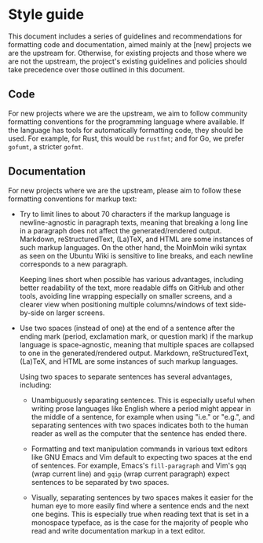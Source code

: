 Style guide
===========

This document includes a series of guidelines and recommendations for
formatting code and documentation, aimed mainly at the [new] projects
we are the upstream for.  Otherwise, for existing projects and those
where we are not the upstream, the project's existing guidelines and
policies should take precedence over those outlined in this document.

Code
----

For new projects where we are the upstream, we aim to follow community
formatting conventions for the programming language where available.
If the language has tools for automatically formatting code, they
should be used.  For example, for Rust, this would be `rustfmt`; and
for Go, we prefer `gofumt`, a stricter `gofmt`.

Documentation
-------------

For new projects where we are the upstream, please aim to follow these
formatting conventions for markup text:

- Try to limit lines to about 70 characters if the markup language is
  newline-agnostic in paragraph texts, meaning that breaking a long
  line in a paragraph does not affect the generated/rendered output.
  Markdown, reStructuredText, (La)TeX, and HTML are some instances of
  such markup languages.  On the other hand, the MoinMoin wiki syntax
  as seen on the Ubuntu Wiki is sensitive to line breaks, and each
  newline corresponds to a new paragraph.

  Keeping lines short when possible has various advantages, including
  better readability of the text, more readable diffs on GitHub and
  other tools, avoiding line wrapping especially on smaller screens,
  and a clearer view when positioning multiple columns/windows of text
  side-by-side on larger screens.

- Use two spaces (instead of one) at the end of a sentence after the
  ending mark (period, exclamation mark, or question mark) if the
  markup language is space-agnostic, meaning that multiple spaces
  are collapsed to one in the generated/rendered output.  Markdown,
  reStructuredText, (La)TeX, and HTML are some instances of such
  markup languages.

  Using two spaces to separate sentences has several advantages,
  including:

  - Unambiguously separating sentences.  This is especially useful
    when writing prose languages like English where a period might
    appear in the middle of a sentence, for example when using "i.e."
    or "e.g.", and separating sentences with two spaces indicates both
    to the human reader as well as the computer that the sentence has
    ended there.

  - Formatting and text manipulation commands in various text editors
    like GNU Emacs and Vim default to expecting two spaces at the end
    of sentences.  For example, Emacs's `fill-paragraph` and Vim's
    `gqq` (wrap current line) and `gqip` (wrap current paragraph)
    expect sentences to be separated by two spaces.

  - Visually, separating sentences by two spaces makes it easier for
    the human eye to more easily find where a sentence ends and the
    next one begins.  This is especially true when reading text that
    is set in a monospace typeface, as is the case for the majority of
    people who read and write documentation markup in a text editor.
